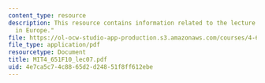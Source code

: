 ```yaml
---
content_type: resource
description: This resource contains information related to the lecture "body/gesture
  in Europe."
file: https://ol-ocw-studio-app-production.s3.amazonaws.com/courses/4-651-art-since-1940-fall-2010/4e7ca5c74c8865d2d24851f8ff612ebe_MIT4_651F10_lec07.pdf
file_type: application/pdf
resourcetype: Document
title: MIT4_651F10_lec07.pdf
uid: 4e7ca5c7-4c88-65d2-d248-51f8ff612ebe
---
```

